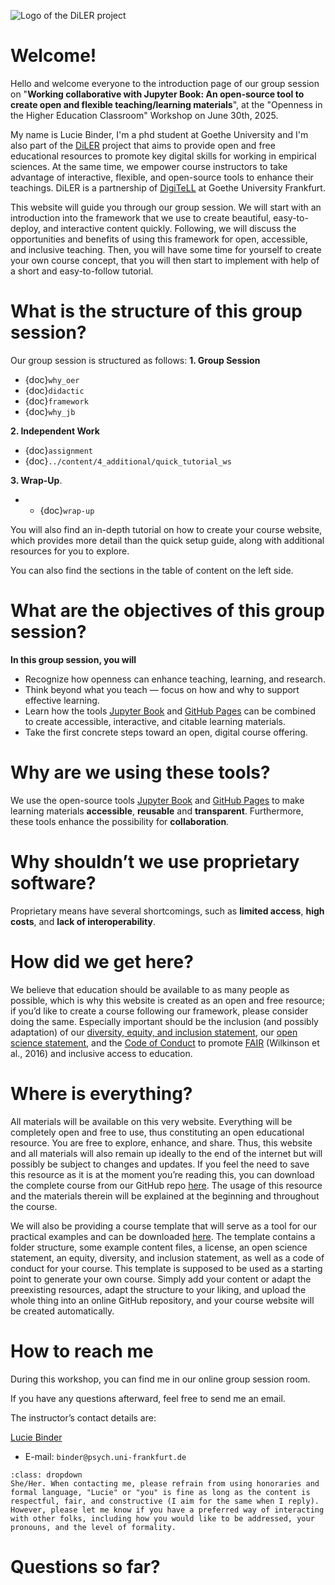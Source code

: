 ![Logo of the DiLER project](../static/logo.png)
# **Welcome!**

Hello and welcome everyone to the introduction page of our group session on "**Working collaborative with Jupyter Book: An open-source tool to create open and flexible teaching/learning materials**", at the "Openness in the Higher Education Classroom" Workshop on June 30th, 2025.  

My name is Lucie Binder, I'm a phd student at Goethe University and I'm also part of the [DiLER](https://diler-digitell.github.io/intro.html) project that aims to provide open and free educational resources to promote key digital skills for working in empirical sciences. At the same time, we empower course instructors to take advantage of interactive, flexible, and open-source tools to enhance their teachings. DiLER is a partnership of [DigiTeLL](https://www.uni-frankfurt.de/106198465/Digital_Teaching_and_Learning_Lab___DigiTeLL) at Goethe University Frankfurt.

This website will guide you through our group session. We will start with an introduction into the framework that we use to create beautiful, easy-to-deploy, and interactive content quickly. Following, we will discuss the opportunities and benefits of using this framework for open, accessible, and inclusive teaching. Then, you will have some time for yourself to create your own course concept, that you will then start to implement with help of a short and easy-to-follow tutorial. 

# What is the structure of this group session?
Our group session is structured as follows: 
**1. Group Session**  
- {doc}`why_oer`  
- {doc}`didactic`
- {doc}`framework`
- {doc}`why_jb`

**2. Independent Work**  
- {doc}`assignment`
- {doc}`../content/4_additional/quick_tutorial_ws`
 
**3. Wrap-Up**. 
- - {doc}`wrap-up`

You will also find an in-depth tutorial on how to create your course website, which provides more detail than the quick setup guide, along with additional resources for you to explore.

You can also find the sections in the table of content on the left side. 

# What are the objectives of this group session?

**In this group session, you will**
- Recognize how openness can enhance teaching, learning, and research.
- Think beyond what you teach — focus on how and why to support effective learning.
- Learn how the tools [Jupyter Book](https://jupyterbook.org/en/stable/intro.html) and [GitHub Pages](https://pages.github.com/) can be combined to create accessible, interactive, and citable learning materials.
- Take the first concrete steps toward an open, digital course offering.

# Why are we using these tools?
We use the open-source tools [Jupyter Book](https://jupyterbook.org/en/stable/intro.html) and [GitHub Pages](https://pages.github.com/) to make learning materials **accessible**, **reusable** and **transparent**. Furthermore, these tools enhance the possibility for **collaboration**.

# Why shouldn’t we use proprietary software?
Proprietary means have several shortcomings, such as **limited access**, **high costs**, and **lack of interoperability**.

# How did we get here?
We believe that education should be available to as many people as possible, which is why this website is created as an open and free resource; if you’d like to create a course following our framework, please consider doing the same. Especially important should be the inclusion (and possibly adaptation) of our [diversity, equity, and inclusion statement](../resources/dei), our [open science statement](../resources/open_science), and the [Code of Conduct](../resources/CoC) to promote [FAIR](https://www.nature.com/articles/sdata201618) (Wilkinson et al., 2016) and inclusive access to education.
   
# Where is everything?

All materials will be available on this very website. Everything will be completely open and free to use, thus constituting an open educational resource. You are free to explore, enhance, and share. Thus, this website and all materials will also remain up ideally to the end of the internet but will possibly be subject to changes and updates. If you feel the need to save this resource as it is at the moment you’re reading this, you can download the complete course from our GitHub repo [here](https://github.com/luciebinder/ws-openness-2025). The usage of this resource and the materials therein will be explained at the beginning and throughout the course.

We will also be providing a course template that will serve as a tool for our practical examples and can be downloaded [here](https://github.com/luciebinder/course-template-minimal). The template contains a folder structure, some example content files, a license, an open science statement, an equity, diversity, and inclusion statement, as well as a code of conduct for your course. This template is supposed to be used as a starting point to generate your own course. Simply add your content or adapt the preexisting resources, adapt the structure to your liking, and upload the whole thing into an online GitHub repository, and your course website will be created automatically.

# How to reach me

During this workshop, you can find me in our online group session room.

If you have any questions afterward, feel free to send me an email.
 
The instructor’s contact details are:

[Lucie Binder](https://github.com/luciebinder)

- E-mail: `binder@psych.uni-frankfurt.de`

```{admonition} How do we address one another?
:class: dropdown
She/Her. When contacting me, please refrain from using honoraries and formal language, "Lucie" or "you" is fine as long as the content is respectful, fair, and constructive (I aim for the same when I reply).
However, please let me know if you have a preferred way of interacting with other folks, including how you would like to be addressed, your pronouns, and the level of formality.
```

# Questions so far?


